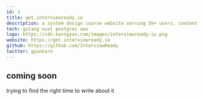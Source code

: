 ```yaml
---
id: 1
title: get.interviewready.io
description: a system design course website serving 5k+ users, content provided by youtuber gaurav sen. (freelance)
tech: golang nuxt postgres aws
logo: https://cdn.karngyan.com/images/interviewready-io.png
website: https://get.interviewready.io
github: https://github.com/InterviewReady
twitter: gyankarn
---
```


## coming soon

trying to find the right time to write about it
